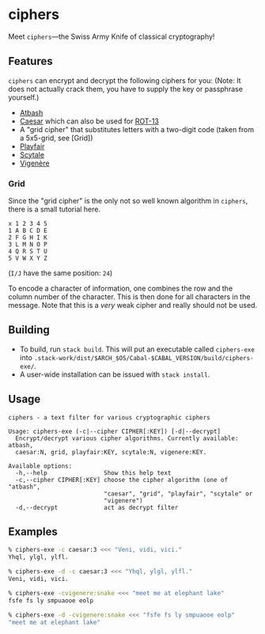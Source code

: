 # ciphers

Meet `ciphers`—the Swiss Army Knife of classical cryptography!

## Features
`ciphers` can encrypt and decrypt the following ciphers for you:
(Note: It does not actually crack them, you have to supply the key or passphrase yourself.)

* [Atbash](https://en.wikipedia.org/wiki/Atbash)
* [Caesar](https://en.wikipedia.org/wiki/Caesar_cipher) which can also be used for [ROT-13](https://en.wikipedia.org/wiki/Rot13)
* A "grid cipher" that substitutes letters with a two-digit code (taken from a 5x5-grid, see [Grid])
* [Playfair](https://en.wikipedia.org/wiki/Playfair_cipher)
* [Scytale](https://en.wikipedia.org/wiki/Scytale)
* [Vigenère](https://en.wikipedia.org/wiki/Vigen%C3%A8re_cipher)

### Grid

Since the "grid cipher" is the only not so well known algorithm in `ciphers`, there is a small tutorial here.

```
x 1 2 3 4 5
1 A B C D E
2 F G H I K
3 L M N O P
4 Q R S T U
5 V W X Y Z
```
(`I/J` have the same position: `24`)

To encode a character of information, one combines the row and the column number of the character.
This is then done for all characters in the message. Note that this is a _very_ weak cipher and really 
should not be used.

## Building

* To build, run `stack build`. This will put an executable called `ciphers-exe` into 
  `.stack-work/dist/$ARCH_$OS/Cabal-$CABAL_VERSION/build/ciphers-exe/`.
* A user-wide installation can be issued with `stack install`.

## Usage

```
ciphers - a text filter for various cryptographic ciphers

Usage: ciphers-exe (-c|--cipher CIPHER[:KEY]) [-d|--decrypt]
  Encrypt/decrypt various cipher algorithms. Currently available: atbash,
  caesar:N, grid, playfair:KEY, scytale:N, vigenere:KEY.

Available options:
  -h,--help                Show this help text
  -c,--cipher CIPHER[:KEY] choose the cipher algorithm (one of "atbash",
                           "caesar", "grid", "playfair", "scytale" or
                           "vigenere")
  -d,--decrypt             act as decrypt filter
```

## Examples

```sh
% ciphers-exe -c caesar:3 <<< "Veni, vidi, vici."
Yhql, ylgl, ylfl.

% ciphers-exe -d -c caesar:3 <<< "Yhql, ylgl, ylfl."
Veni, vidi, vici.

% ciphers-exe -cvigenere:snake <<< "meet me at elephant lake"
fsfe fs ly smpuaooe eolp

% ciphers-exe -d -cvigenere:snake <<< "fsfe fs ly smpuaooe eolp"
"meet me at elephant lake"
```
